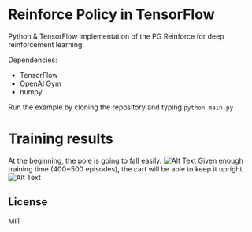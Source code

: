 # Reinforce Policy in TensorFlow	

Python & TensorFlow implementation of the PG Reinforce for deep reinforcement learning.

Dependencies:
 - TensorFlow
 - OpenAI Gym
 - numpy

Run the example by cloning the repository and typing `python main.py`

# Training results
At the beginning, the pole is going to fall easily. 
![Alt Text](https://media.giphy.com/media/4QERmVbj7Le6czbk5q/giphy.gif)
Given enough training time (400~500 episodes), the cart will be able to keep it upright.
![Alt Text](https://media.giphy.com/media/4TcL26gOQ4CVjUtuuq/giphy.gif)

## License

MIT
